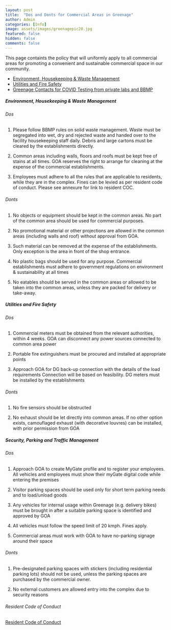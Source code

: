 ```yaml
---
layout: post
title:  "Dos and Donts for Commercial Areas in Greenage"
author: Admin
categories: [Info]
image: assets/images/greenagepic20.jpg
featured: false
hidden: false
comments: false
---
```


This page containts the policy that will uniformly apply to all commercial areas for promoting a convenient and sustainable commercial space in our community. 

- <a href="#HK">Environment, Housekeeping & Waste Management</a>
- <a href="#positive">Utilities and Fire Safety</a>
- <a href="#security">Greenage Contacts for COVID Testing from private labs and BBMP</a>


##### <a name="HK"></a>Environment, Housekeeping & Waste Management

###### Dos

1. Please follow BBMP rules on solid waste management. Waste must be segregated into wet, dry and rejected waste and handed over to the facility housekeeping staff daily. Debris and large cartons must be cleared by the establishments directly.

2. Common areas including walls, floors and roofs must be kept free of stains at all times. GOA reserves the right to arrange for cleaning at the expense of the commercial establishments.

3. Employees must adhere to all the rules that are applicable to residents, while they are in the complex. Fines can be levied as per resident code of conduct. Please see annexure for link to resident COC.

###### Donts

1. No objects or equipment should  be kept  in the common areas. No part of the common area should be used for commercial purposes.

2. No promotional material or other projections are allowed in the common areas (including walls and roof) without approval from GOA. 

3. Such material can be removed at the expense of the establishments. Only exception is the area  in front of the shop entrance. 

4. No plastic bags should  be used for any purpose. Commercial establishments must adhere to government regulations on environment & sustainability at all times

5. No eatables should be served in the common areas or allowed to be taken into the common areas, unless they are  packed for delivery or take-away.


##### <a name="utilities"></a>Utilities and Fire Safety

###### Dos

1. Commercial meters must be obtained from the relevant authorities, within 4 weeks.  GOA can disconnect any power sources connected to common area power

2. Portable fire extinguishers must be procured and installed at appropriate points

3. Approach GOA for DG back-up connection with the details of the load requirements Connection will be based on feasibility. DG meters must be installed by the establishments

###### Donts

1. No fire sensors should be obstructed 

2. No exhaust should be let directly into common areas. If no other option exists, camouflaged exhaust (with decorative louvres) can be installed, with prior permission from GOA


##### <a name="security"></a>Security, Parking and Traffic Management

###### Dos

1. Approach GOA to create MyGate profile and to register your employees. All vehicles and employees must show their myGate digital code while entering the premises

2. Visitor parking spaces should be used only for short term parking needs and to load/unload goods

3. Any vehicles for internal usage within Greenage (e.g. delivery bikes) must be brought in after a suitable parking space is identified and approved by GOA

4. All vehicles must follow the speed limit of 20 kmph. Fines apply.

5. Commercial areas  must work with GOA to have no-parking signage around their space

###### Donts

1. Pre-designated parking spaces with stickers (including residential parking lots)  should not be used, unless the parking spaces are purchased by the commercial owner.

2. No external customers are allowed entry into the complex due to security reasons


###### Resident Code of Conduct

<p>
<a target="_blank" href="https://drive.google.com/file/d/1oeAYJqgulc5ufhW8nCLxAJVAGfeJNsqb/view?usp=sharing">Resident Code of Conduct</a>
</p>
